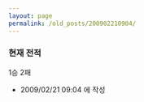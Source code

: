 ```yaml
---
layout: page
permalink: /old_posts/200902210904/
---
```


### 현재 전적

1승 2패





- 2009/02/21 09:04 에 작성